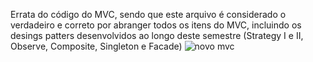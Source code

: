 Errata do código do MVC, sendo que este arquivo é considerado o verdadeiro e correto por abranger todos os itens do MVC, incluindo os desings patters desenvolvidos ao longo deste semestre (Strategy I e II, Observe, Composite, Singleton e Facade)
![novo mvc](https://github.com/PedroSilva201/Bertoti-/assets/67759198/b6fa8614-873f-49d5-92d3-44a3cd36e489)
